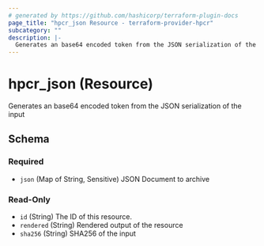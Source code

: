 ```yaml
---
# generated by https://github.com/hashicorp/terraform-plugin-docs
page_title: "hpcr_json Resource - terraform-provider-hpcr"
subcategory: ""
description: |-
  Generates an base64 encoded token from the JSON serialization of the input
---
```


# hpcr_json (Resource)

Generates an base64 encoded token from the JSON serialization of the input



<!-- schema generated by tfplugindocs -->
## Schema

### Required

- `json` (Map of String, Sensitive) JSON Document to archive

### Read-Only

- `id` (String) The ID of this resource.
- `rendered` (String) Rendered output of the resource
- `sha256` (String) SHA256 of the input


